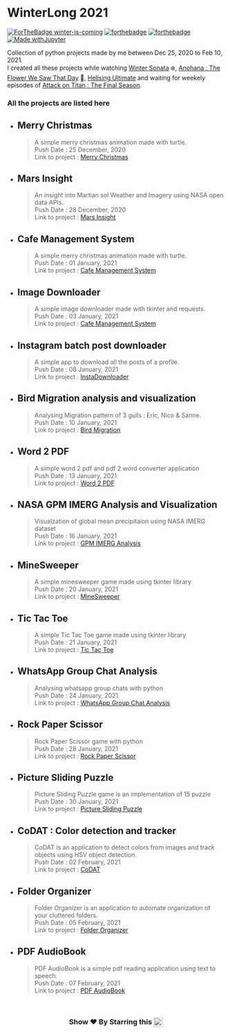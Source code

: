 # WinterLong 2021

[![ForTheBadge winter-is-coming](http://ForTheBadge.com/images/badges/winter-is-coming.svg)](http://ForTheBadge.com)
[![forthebadge](https://forthebadge.com/images/badges/built-with-love.svg)](https://forthebadge.com)
[![forthebadge](https://forthebadge.com/images/badges/made-with-python.svg)](https://forthebadge.com)
[![Made withJupyter](https://img.shields.io/badge/Made%20with-Jupyter-orange?style=for-the-badge&logo=Jupyter)](https://jupyter.org/try)

Collection of python projects made by me between Dec 25, 2020 to Feb 10, 2021. \
I created all these projects while watching [Winter Sonata] ❄️, [Anohana : The Flower We Saw That Day] 🌼, [Hellsing Ultimate] and waiting for weekely episodes of [Attack on Titan : The Final Season]. 

### All the projects are listed here

* ## Merry Christmas
	> A simple merry christmas animation made with turtle.\
	> Push Date : 25 December, 2020 \
	> Link to project : [Merry Christmas](https://github.com/pyGuru123/WinterLong-2021/tree/main/Merry%20Christmas)

* ## Mars Insight
	> An insight into Martian sol Weather and Imagery using NASA open data APIs.\
	> Push Date : 28 December, 2020 \
	> Link to project : [Mars Insight](https://github.com/pyGuru123/Python-Space-Science/tree/main/Mars%20InSight)

* ## Cafe Management System
	> A simple merry christmas animation made with turtle.\
	> Push Date : 01 January, 2021 \
	> Link to project : [Cafe Management System](https://github.com/pyGuru123/WinterLong-2021/tree/main/Cafe%20Management%20System)

* ## Image Downloader
	> A simple image downloader made with tkinter and requests.\
	> Push Date : 03 January, 2021 \
	> Link to project : [Cafe Management System](https://github.com/pyGuru123/WinterLong-2021/tree/main/Image%20Downloader)

* ## Instagram batch post downloader
	> A simple app to download all the posts of a profile.\
	> Push Date : 08 January, 2021 \
	> Link to project : [InstaDownloader](https://github.com/pyGuru123/WinterLong-2021/tree/main/Instagram%20Batch%20post%20downloader)

* ## Bird Migration analysis and visualization
	> Analysing Migration pattern of 3 gulls : Eric, Nico & Sanne.\
	> Push Date : 10 January, 2021 \
	> Link to project : [Bird Migration](https://github.com/pyGuru123/WinterLong-2021/tree/main/Tracking%20Bird%20Migration)

* ## Word 2 PDF
	> A simple word 2 pdf and pdf 2 word converter application\
	> Push Date : 13 January, 2021 \
	> Link to project : [Word 2 PDF](https://github.com/pyGuru123/WinterLong-2021/tree/main/Word2PDF)

* ## NASA GPM IMERG Analysis and Visualization
	> Visualzation of global mean precipitaion using NASA IMERG dataset\
	> Push Date : 16 January, 2021 \
	> Link to project : [GPM IMERG Analysis](https://github.com/pyGuru123/WinterLong-2021/tree/main/Global%20Mean%20Precipitation%20IMERG%20Analysis)

* ## MineSweeper
	> A simple minesweeper game made using tkinter library\
	> Push Date : 20 January, 2021 \
	> Link to project : [MineSweeper](https://github.com/pyGuru123/WinterLong-2021/tree/main/MineSweeper)

* ## Tic Tac Toe
	> A simple Tic Tac Toe game made using tkinter library\
	> Push Date : 21 January, 2021 \
	> Link to project : [Tic Tac Toe](https://github.com/pyGuru123/WinterLong-2021/tree/main/Tic%20Tac%20Toe)

* ## WhatsApp Group Chat Analysis
	> Analysing whatsapp group chats with python \
	> Push Date : 24 January, 2021 \
	> Link to project : [WhatsApp Group Chat Analysis](https://github.com/pyGuru123/WinterLong-2021/tree/main/WhatsApp%20Group%20Chat%20Analysis)

* ## Rock Paper Scissor
	> Rock Paper Scissor game with python \
	> Push Date : 28 January, 2021 \
	> Link to project : [Rock Paper Scissor](https://github.com/pyGuru123/WinterLong-2021/tree/main/Rock%20Paper%20Scissor)

* ## Picture Sliding Puzzle
	> Picture Sliding Puzzle game is an implementation of 15 puzzle \
	> Push Date : 30 January, 2021 \
	> Link to project : [Picture Sliding Puzzle](https://github.com/pyGuru123/WinterLong-2021/tree/main/Rock%20Paper%20Scissor)

* ## CoDAT : Color detection and tracker
	> CoDAT is an application to detect colors from images and track objects using HSV object detection. \
	> Push Date : 02 February, 2021 \
	> Link to project : [CoDAT](https://github.com/pyGuru123/WinterLong-2021/tree/main/Color%20Detector%20%26%20Tracker)

* ## Folder Organizer
	> Folder Organizer is an application to automate organization of your cluttered folders. \
	> Push Date : 05 February, 2021 \
	> Link to project : [Folder Organizer](https://github.com/pyGuru123/WinterLong-2021/tree/main/Folder%20Organizer)

* ## PDF AudioBook
	> PDF AudioBook is a simple pdf reading application using text to speech. \
	> Push Date : 07 February, 2021 \
	> Link to project : [PDF AudioBook](https://github.com/pyGuru123/WinterLong-2021/tree/main/PDF%20AudioBook)

<br/>
<h3 align="center"> Show ❤️ By Starring this <img align='center'  height="22" src="https://img.shields.io/badge/Repo!%F0%9F%98%8A-purple.svg?&style=for-the-badge&logoColor=green" /></h3>


[Winter Sonata]: https://en.wikipedia.org/wiki/Winter_Sonata
[Anohana : The Flower We Saw That Day]: https://www.imdb.com/title/tt1913273/
[Hellsing Ultimate]: https://www.imdb.com/title/tt0495212/
[Attack on Titan : The Final Season]: https://myanimelist.net/anime/40028/Shingeki_no_Kyojin__The_Final_Season

